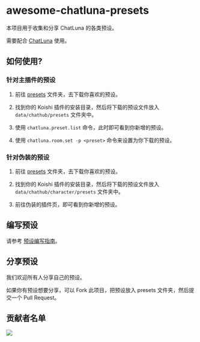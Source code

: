 # awesome-chatluna-presets

本项目用于收集和分享 ChatLuna 的各类预设。

需要配合 [ChatLuna](https://chatluna.chat/) 使用。

## 如何使用?

### 针对主插件的预设

1. 前往 [presets](/presets/chatluna) 文件夹，去下载你喜欢的预设。

2. 找到你的 Koishi 插件的安装目录，然后将下载的预设文件放入 `data/chathub/presets` 文件夹中。

3. 使用 `chatluna.preset.list` 命令，此时即可看到你新增的预设。

4. 使用 `chatluna.room.set -p <preset>` 命令来设置为你下载的预设。

### 针对伪装的预设

1. 前往 [presets](/presets/chatluna-character) 文件夹，去下载你喜欢的预设。

2. 找到你的 Koishi 插件的安装目录，然后将下载的预设文件放入 `data/chathub/character/presets` 文件夹中。

3. 前往伪装的插件页，即可看到你新增的预设。

## 编写预设

请参考 [预设编写指南](https://chatluna.chat/guide/preset-system/write-preset.html)。

## 分享预设

我们欢迎所有人分享自己的预设。

如果你有预设想要分享，可以 Fork 此项目，把预设放入 presets 文件夹，然后提交一个 Pull Request。

## 贡献者名单  

<a href="https://github.com/ChatLunaLab/awesome-chathub-presets/graphs/contributors">
  <img src="https://contrib.rocks/image?repo=ChatLunaLab/awesome-chathub-presets" />
</a>

